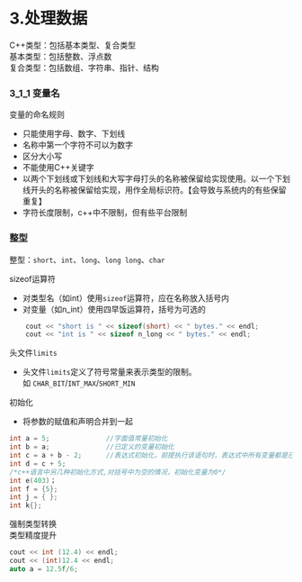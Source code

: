 # 3.处理数据
C++类型：包括基本类型、复合类型     
基本类型：包括整数、浮点数      
复合类型：包括数组、字符串、指针、结构
### 3_1_1 变量名
变量的命名规则
 + 只能使用字母、数字、下划线
 + 名称中第一个字符不可以为数字
 + 区分大小写
 + 不能使用C++关键字
 + 以两个下划线或下划线和大写字母打头的名称被保留给实现使用。以一个下划线开头的名称被保留给实现，用作全局标识符。【会导致与系统内的有些保留重复】
 + 字符长度限制，c++中不限制，但有些平台限制

### 整型    
整型：`short`、`int`、`long`、`long long`、`char`

sizeof运算符
+ 对类型名（如int）使用`sizeof`运算符，应在名称放入括号内   
+ 对变量（如n_int）使用四早饭运算符，括号为可选的
```cpp
    cout << "short is " << sizeof(short) << " bytes." << endl;
    cout << "int is " << sizeof n_long << " bytes." << endl;
```
头文件`limits`
+ 头文件`limits`定义了符号常量来表示类型的限制。      
    如  `CHAR_BIT`/`INT_MAX`/`SHORT_MIN`     

初始化
+ 将参数的赋值和声明合并到一起
```cpp
int a = 5;              //字面值常量初始化
int b = a;              //已定义的变量初始化
int c = a + b - 2;      //表达式初始化，前提执行该语句时，表达式中所有变量都是已知的
int d = c + 5;
/*c++语言中另几种初始化方式,对括号中为空的情况，初始化变量为0*/
int e(403)；            
int f = {5};
int j = { };
int k{};
```

强制类型转换    
类型精度提升
```cpp
cout << int (12.4) << endl;
cout << (int)12.4 << endl;
auto a = 12.5f/6;
```